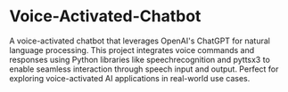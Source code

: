# Voice-Activated-Chatbot
A voice-activated chatbot that leverages OpenAI's ChatGPT for natural language processing. This project integrates voice commands and responses using Python libraries like speechrecognition and pyttsx3 to enable seamless interaction through speech input and output. Perfect for exploring voice-activated AI applications in real-world use cases.
